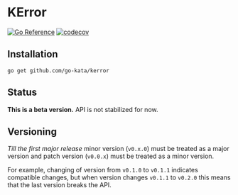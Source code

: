 # KError

[![Go Reference](https://pkg.go.dev/badge/github.com/go-kata/kerror.svg)](https://pkg.go.dev/github.com/go-kata/kerror)
[![codecov](https://codecov.io/gh/go-kata/kerror/branch/master/graph/badge.svg?token=IOJ93D4DDO)](https://codecov.io/gh/go-kata/kerror)

## Installation

`go get github.com/go-kata/kerror`

## Status

**This is a beta version.** API is not stabilized for now.

## Versioning

*Till the first major release* minor version (`v0.x.0`) must be treated as a major version and patch version (`v0.0.x`) must be treated as a minor version.

For example, changing of version from `v0.1.0` to `v0.1.1` indicates compatible changes, but when version changes `v0.1.1` to `v0.2.0` this means that the last version breaks the API.
